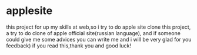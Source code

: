 # applesite
this project for up my skills at web,so i try to do apple site clone
this project, a try to do clone of apple official site(russian language), and if someone could give me some advices you can write me
and i will be very glad for you feedback)
if you read this,thank you and good luck!
